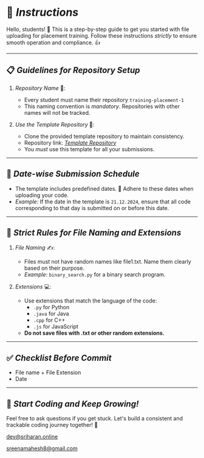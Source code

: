 # 🚀 *Instructions*

Hello, students! 🙌 This is a step-by-step guide to get you started with file uploading for placement training. Follow these instructions *strictly* to ensure smooth operation and compliance. 👍

---

## 📋 *Guidelines for Repository Setup*

1. *Repository Name* 🎯:

   - Every student must name their repository `training-placement-1`
   - This naming convention is *mandatory*. Repositories with other names will not be tracked.

2. *Use the Template Repository* 🌟:

   - Clone the provided template repository to maintain consistency.
   - Repository link: [*Template Repository*](https://github.com/sreena13/github-template)
   - You *must* use this template for all your submissions.

---

## 📅 *Date-wise Submission Schedule*

- The template includes predefined dates. 📆 Adhere to these dates when uploading your code.
- *Example:* If the date in the template is `21.12.2024`, ensure that all code corresponding to that day is submitted on or before this date.

---

## 🛑 *Strict Rules for File Naming and Extensions*

1. *File Naming* ✍:

   - Files must not have random names like file1.txt. Name them clearly based on their purpose.
   - *Example:* `binary_search.py` for a binary search program.

2. *Extensions* 💻:

   - Use extensions that match the language of the code:
     - `.py` for Python
     - `.java` for Java
     - `.cpp` for C++
     - `.js` for JavaScript
   - **Do not save files with ********************************************************************************************.txt******************************************************************************************** or other random extensions.**

---

## ✅ *Checklist Before Commit*

- File name + File Extension
- Date 

---

## 🎉 *Start Coding and Keep Growing!*

Feel free to ask questions if you get stuck. Let's build a consistent and trackable coding journey together! 💪

[dev@sriharan.online](mailto\:dev@sriharan.online)

[sreenamahesh8@gmail.com](mailto\:sreenamahesh8@gmail.com)
